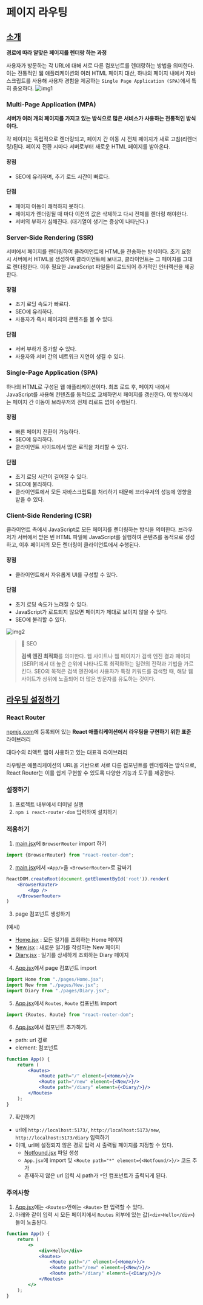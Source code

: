 # 페이지 라우팅
## [소개](https://www.inflearn.com/course/lecture?courseSlug=%ED%95%9C%EC%9E%85-%EB%A6%AC%EC%95%A1%ED%8A%B8&unitId=103540&tab=curriculum)
**경로에 따라 알맞은 페이지를 렌더랑 하는 과정**

사용자가 방문하는 각 URL에 대해 서로 다른 컴포넌트를 렌더랑하는 방법을 의미한다.
이는 전통적인 웹 애플리케이션의 여러 HTML 페이지 대산, 하나의 페이지 내에서
자바스크립트를 사용해 사용자 경험을 제공하는 `Single Page Application (SPA)`에서 특히 중요하다.
![img1](/notes/imgs/img1.png)

### Multi-Page Application (MPA)
**서버가 여러 개의 페이지를 가지고 있는 방식으로 많은 서비스가 사용하는 전통적인 방식이다.**

각 페이지는 독립적으로 렌더링되고, 페이지 간 이동 시 전체 페이지가 새로 고침(리렌더링)된다.
페이지 전환 시마다 서버로부터 새로운 HTML 페이지를 받아온다.

#### 장점
- SEO에 유리하며, 추기 로드 시간이 빠르다.

#### 단점
- 페이지 이동이 쾌적하지 못하다.
- 페이지가 렌더링될 때 마다 이전의 값은 삭제하고 다시 전체를 렌더링 해야한다.
- 서버의 부하가 심해진다. (대기열이 생기는 증상이 나타난다.)

### Server-Side Rendering (SSR)
서버에서 페이지를 렌더링하여 클라이언트에 HTML을 전송하는 방식이다.
초기 요청 시 서버에서 HTML을 생성하여 클라이언트에 보내고, 클라이언트는 그 페이지를 그대로 렌더링한다.
이후 필요한 JavaScript 파일들이 로드되어 추가적인 인터랙션을 제공한다.

#### 장점
- 초기 로딩 속도가 빠르다.
- SEO에 유리하다.
- 사용자가 즉시 페이지의 콘텐츠를 볼 수 있다.

#### 단점
- 서버 부하가 증가할 수 있다.
- 사용자와 서버 간의 네트워크 지연이 생길 수 있다.

### Single-Page Application (SPA)
하나의 HTML로 구성된 웹 애플리케이션이다. 최초 로드 후, 페이지 내에서 JavaScript를
사용해 컨텐츠를 동적으로 교체하면서 페이지를 갱신한다. 이 방식에서는 페이지 간 이동이 브라우저의 전체 리로드 없이 수행된다.

#### 장점
- 빠른 페이지 전환이 가능하다.
- SEO에 유리하다.
- 클라이언트 사이드에서 많은 로직을 처리할 수 있다.

#### 단점
- 초기 로딩 시간이 길어질 수 있다.
- SEO에 불리하다.
- 클라이언트에서 모든 자바스크립트를 처리하기 때문에 브라우저의 성능에 영향을 받을 수 있다.

### Client-Side Rendering (CSR)
클라이언트 측에서 JavaScript로 모든 페이지를 렌더링하는 방식을 의미한다.
브라우저가 서버에서 받은 빈 HTML 파일에 JavaScript를 실행하여 콘텐츠를 동적으로 생성하고,
이후 페이지의 모든 렌더링이 클라이언트에서 수행된다.

#### 장점
- 클라이언트에서 자유롭게 UI를 구성할 수 있다.

#### 단점
- 초기 로딩 속도가 느려질 수 있다.
- JavaScript가 로드되지 않으면 페이지가 제대로 보이지 않을 수 있다.
- SEO에 불리할 수 있다.

![img2](/notes/imgs/img2.png)

> 🌱 SEO
> 
> **검색 엔진 최적화**를 의미한다.
> 웹 사이트나 웹 페이지가 검색 엔진 결과 페이지 (SERP)에서 더 높은 순위에 나타나도록
> 최적화하는 일련의 전략과 기법을 가르킨다.
> SEO의 목적은 검색 엔진에서 사용자가 특정 키워드를 검색할 때,
> 해당 웹 사이트가 상위에 노출되어 더 많은 방문자를 유도하는 것이다.

## [라우팅 설정하기](https://www.inflearn.com/course/lecture?courseSlug=%ED%95%9C%EC%9E%85-%EB%A6%AC%EC%95%A1%ED%8A%B8&unitId=103541&tab=curriculum)
### React Router
[npmjs.com](https://www.npmjs.com/)에 등록되어 있는 **React 애플리케이션에서 라우팅을 구현하기 위한 표준** 라이브러리

대다수의 리액트 앱이 사용하고 있는 대표격 라이브러리

라우팅은 애플리케이션의 URL을 기반으로 서로 다른 컴포넌트를 렌더링하는 방식으로, React Router는 이를 쉽게 구현할 수 있도록 다양한 기능과 도구를 제공한다.

### 설정하기
1. 프로젝트 내부에서 터미널 실행
2. `npm i react-router-dom` 입력하여 설치하기

### 적용하기
1. [main.jsx](..%2Fsrc%2Fmain.jsx)에 `BrowserRouter` import 하기
```jsx
import {BrowserRouter} from "react-router-dom";
```
2. [main.jsx](..%2Fsrc%2Fmain.jsx)에서 `<App/>`을 `<BrowserRouter>`로 감싸기
```jsx
ReactDOM.createRoot(document.getElementById('root')).render(
    <BrowserRouter>
        <App />
    </BrowserRouter>
)
```
3. page 컴포넌트 생성하기

(예시)
- [Home.jsx](..%2Fsrc%2Fpages%2FHome.jsx) : 모든 일기를 조회하는 Home 페이지
- [New.jsx](..%2Fsrc%2Fpages%2FNew.jsx) : 새로운 일기를 작성하는 New 페이지
- [Diary.jsx](..%2Fsrc%2Fpages%2FDiary.jsx) : 일기를 상세하게 조회하는 Diary 페이지

4. [App.jsx](..%2Fsrc%2FApp.jsx)에서 page 컴포넌트 import
```jsx
import Home from "./pages/Home.jsx";
import New from "./pages/New.jsx";
import Diary from "./pages/Diary.jsx";
```

5. [App.jsx](..%2Fsrc%2FApp.jsx)에서 `Routes`, `Route` 컴포넌트 import
```jsx
import {Routes, Route} from "react-router-dom";
```

6. [App.jsx](..%2Fsrc%2FApp.jsx)에서 컴포넌트 추가하기.
- path: url 경로
- element: 컴포넌트
```jsx
function App() {
    return (
        <Routes>
            <Route path="/" element={<Home/>}/>
            <Route path="/new" element={<New/>}/>
            <Route path="/diary" element={<Diary/>}/>
        </Routes>
    );
}
```

7. 확인하기
- url에 `http://localhost:5173/`, `http://localhost:5173/new`, `http://localhost:5173/diary` 입력하기
- 이때, url에 설정되지 않은 경로 입력 시 출력될 페이지를 지정할 수 있다.
  -  [Notfound.jsx](..%2Fsrc%2Fpages%2FNotfound.jsx) 파일 생성
  - `App.jsx`에 import 및 `<Route path="*" element={<Notfound/>}/>` 코드 추가
  - 존재하지 않은 url 입력 시 path가 `*`인 컴포넌트가 출력되게 된다.

### 주의사항
1. [App.jsx](..%2Fsrc%2FApp.jsx)에는 `<Routes>`안에는 `<Route>` 만 입력할 수 있다.
2. 아래와 같이 입력 시 모든 페이지에서 `Routes` 외부에 있는 값(`<div>Hello</div>`)들이 노출된다.
```jsx
function App() {
    return (
        <>
            <div>Hello</div>
            <Routes>
                <Route path="/" element={<Home/>}/>
                <Route path="/new" element={<New/>}/>
                <Route path="/diary" element={<Diary/>}/>
            </Routes>
        </>
    );
}
```